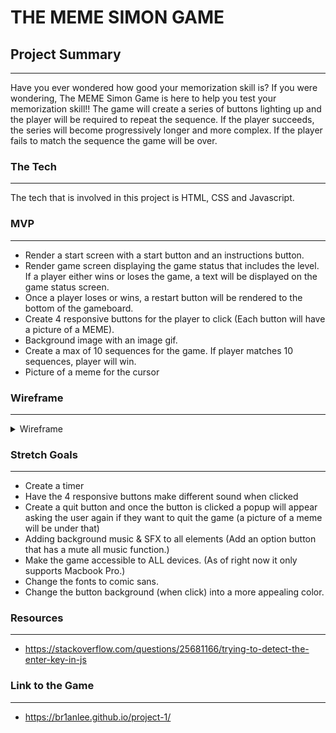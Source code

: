 # THE MEME SIMON GAME
## Project Summary
---
Have you ever wondered how good your memorization skill is? If you were wondering, The MEME Simon Game is here to help you test your memorization skill!! The game will create a series of buttons lighting up and the player will be required to repeat the sequence. If the player succeeds, the series will become progressively longer and more complex. If the player fails to match the sequence the game will be over.
### The Tech 
---
The tech that is involved in this project is HTML, CSS and Javascript.

### MVP
---
- Render a start screen with a start button and an instructions button.
- Render game screen displaying the game status that includes the level. If a player either wins or loses the game, a text will be displayed on the game status screen.
- Once a player loses or wins, a restart button will be rendered to the bottom of the gameboard.
- Create 4 responsive buttons for the player to click (Each button will have a picture of a MEME).
- Background image with an image gif.
- Create a max of 10 sequences for the game. If player matches 10 sequences, player will win.
- Picture of a meme for the cursor


### Wireframe
---
<details>
  <summary> Wireframe </summary>

Wireframe
![Wireframe](./images/wireframe.jpg)
</details>


### Stretch Goals
---
- Create a timer
- Have the 4 responsive buttons make different sound when clicked
- Create a quit button and once the button is clicked a popup will appear asking the user again if they want to quit the game (a picture of a meme will be under that)
- Adding background music & SFX to all elements (Add an option button that has a mute all music function.)
- Make the game accessible to ALL devices. (As of right now it only supports Macbook Pro.)
- Change the fonts to comic sans.
- Change the button background (when click) into a more appealing color.

### Resources
---
- https://stackoverflow.com/questions/25681166/trying-to-detect-the-enter-key-in-js


### Link to the Game
--- 
- https://br1anlee.github.io/project-1/
